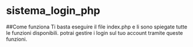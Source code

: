 # sistema_login_php

##Come funziona
Ti basta eseguire il file index.php e li sono spiegate tutte le funzioni disponibili.
potrai gestire i login sul tuo account tramite queste funzioni.
